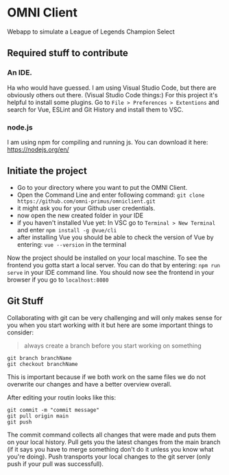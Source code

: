 # OMNI Client
Webapp to simulate a League of Legends Champion Select 

## Required stuff to contribute

### An IDE. 
Ha who would have guessed. I am using Visual Studio Code, but there are obviously others out there.
(Visual Studio Code things:) For this project it's helpful to install some plugins. Go to `File > Preferences > Extentions` and search for Vue, ESLint and Git History and install them to VSC.

### node.js
I am using npm for compiling and running js. You can download it here: https://nodejs.org/en/


## Initiate the project
- Go to your directory where you want to put the OMNI Client. 
- Open the Command Line and enter following command:
`git clone https://github.com/omni-primus/omniclient.git`
- it might ask you for your Github user credentials.
- now open the new created folder in your IDE
- if you haven't installed Vue yet: In VSC go to `Terminal > New Terminal` and enter `npm install -g @vue/cli`
- after installing Vue you should be able to check the version of Vue by entering: `vue --version` in the terminal

Now the project should be installed on your local maschine. To see the frontend you gotta start a local server. You can do that by entering: `npm run serve` in your IDE command line. You should now see the frontend in your browser if you go to `localhost:8080`

## Git Stuff
Collaborating with git can be very challenging and will only makes sense for you when you start working with it but here are some important things to consider:
>always create a branch before you start working on something
```
git branch branchName
git checkout branchName
```
This is important because if we both work on the same files we do not overwrite our changes and have a better overview overall.

After editing your routin looks like this:
```
git commit -m "commit message"
git pull origin main
git push
```

The commit command collects all changes that were made and puts them on your local history. Pull gets you the latest changes from the main branch (if it says you have to merge something don't do it unless you know what you're doing). Push transports your local changes to the git server (only push if your pull was successfull).



